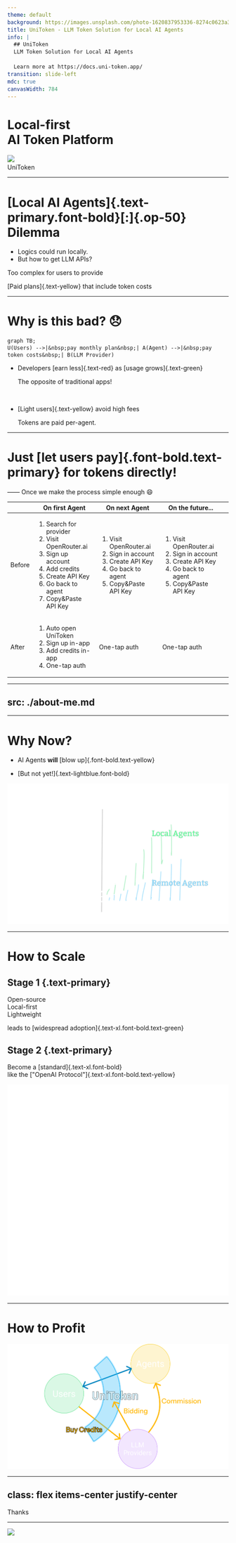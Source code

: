 ```yaml
---
theme: default
background: https://images.unsplash.com/photo-1620837953336-8274c0623a3c
title: UniToken - LLM Token Solution for Local AI Agents
info: |
  ## UniToken
  LLM Token Solution for Local AI Agents

  Learn more at https://docs.uni-token.app/
transition: slide-left
mdc: true
canvasWidth: 784
---
```


# <span text-lightblue>Local-first</span><br> AI Token <span font-bold>Platform</span>

<div op-80 mt--1 mb-4>

</div>

<img src="https://docs.uni-token.app/logo-dark.png" v-drag="[597,376,40,NaN]" backdrop-blur-xs rounded-xl />

<div v-drag="[640,382,103,NaN]" text-2xl>
UniToken
</div>

---

# [Local AI Agents]{.text-primary.font-bold}[:]{.op-50} Dilemma

<div ml-4 text-2xl space-y-4 class="text-#ddd">
<div mb-8 mt-8 ml-5>


- Logics could run locally.
- But how to get LLM APIs?

</div>
<div><carbon-close-large text-red text-3xl mb--1 mx-2 />Too complex for <span text-red>users to provide</span></div>

<div>

<carbon-arrow-right text-3xl mx-2 mb--1 text-yellow />[Paid plans]{.text-yellow} that include token costs

</div>
</div>

---

# Why is this bad? 😞

```mermaid{scale:0.85,class:'ml-8'}
graph TB;
U(Users) -->|&nbsp;pay monthly plan&nbsp;| A(Agent) -->|&nbsp;pay token costs&nbsp;| B(LLM Provider)
```

<div fixed left-66 top-30>

- <span text-2xl>Developers [earn less]{.text-red} as [usage grows]{.text-green}</span>

  <div op-80> The opposite of traditional apps! </div>

<br>

- <span text-2xl>[Light users]{.text-yellow} avoid high fees</span>

  <div op-80> Tokens are paid per-agent. </div>

</div>

---

# Just [let users pay]{.font-bold.text-primary} for tokens directly!

<div />

<div text-xl>
—— Once we make the process simple enough 😄
</div>

<div mt-4>
<table class="w-full">
  <thead text-sm>
    <tr>
      <th class="pb-0!"></th>
      <th class="pb-0! p-2 font-semibold">On first Agent</th>
      <th class="pb-0! p-2 font-semibold">On next Agent</th>
      <th class="pb-0! p-2 font-semibold">On the future...</th>
      <th class="pb-0!"></th>
    </tr>
  </thead>
  <tbody>
    <tr text-8px op-80>
      <td text-xl>
        Before
      </td>
      <td>
        <ol class="flex flex-col h-full">
          <li>Search for provider</li>
          <li>Visit <span class="font-mono text-6px">OpenRouter.ai</span></li>
          <li>Sign up account</li>
          <li>Add credits</li>
          <li>Create API Key</li>
          <li>Go back to agent</li>
          <li>Copy&Paste API Key</li>
        </ol>
      </td>
      <td align-top>
        <ol class="flex flex-col h-full">
          <li>Visit <span class="font-mono text-6px">OpenRouter.ai</span></li>
          <li>Sign in account</li>
          <li>Create API Key</li>
          <li>Go back to agent</li>
          <li>Copy&Paste API Key</li>
        </ol>
      </td>
      <td align-top>
        <ol class="flex flex-col h-full">
          <li>Visit <span class="font-mono text-6px">OpenRouter.ai</span></li>
          <li>Sign in account</li>
          <li>Create API Key</li>
          <li>Go back to agent</li>
          <li>Copy&Paste API Key</li>
        </ol>
      </td>
      <!-- <td text-sm>
        <div class="flex flex-col w-full">
          <div>...</div>
        </div>
      </td> -->
    </tr>
    <tr text-xs>
      <td text-xl>
        After
      </td>
      <td>
        <ol class="flex flex-col h-full">
          <li><span text-primary font-bold>Auto</span> open UniToken</li>
          <li>Sign up <span text-primary font-bold>in-app</span></li>
          <li>Add credits <span text-primary font-bold>in-app</span></li>
          <li><span text-primary font-bold>One-tap</span> auth</li>
        </ol>
      </td>
      <td text-lg>
        <span text-primary font-bold>One-tap</span> auth
      </td>
      <td text-lg>
        <span text-primary font-bold>One-tap</span> auth
      </td>
      <!-- <td text-sm>
        <div class="flex flex-col w-full">
          <div>...</div>
        </div>
      </td> -->
    </tr>
  </tbody>
</table>
</div>

---
src: ./about-me.md
---

---

# Why Now?

<div text-2xl>

- AI Agents **will** [blow up]{.font-bold.text-yellow}

- [But not yet!]{.text-lightblue.font-bold}

</div>

<img src="./assets/agents-growth.svg" v-drag="[183,89,554,NaN]" />

---

# How to Scale

<div h-6 />

<div flex gap-14 ml-2><div border="l solid #ccc" pl-6>

## Stage 1 {.text-primary}

Open-source <br>
Local-first <br>
Lightweight

leads to [widespread adoption]{.text-xl.font-bold.text-green}

</div><div border="l solid #ccc" pl-6>

## Stage 2 {.text-primary}

Become a [standard]{.text-xl.font-bold}<br>
like the ["OpenAI Protocol"]{.text-xl.font-bold.text-yellow}

<img src="./assets/plug.svg" v-drag="[458,245,155,NaN]" />

</div></div>

---

<div class="fixed left-14 top-10">

# How to Profit

</div>

<img src="./assets/how-to-profit.svg" fixed h-102 top-4 bottom-4 />

---
class: flex items-center justify-center
---

<div text-2xl>

Thanks

</div>

---

<img src="https://docs.uni-token.app/arch.png" v-drag="[44,32,700,NaN]" rounded-xl />
